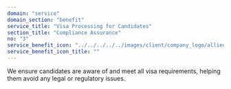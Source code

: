 ```yaml
---
domain: "service"
domain_section: "benefit"
service_title: "Visa Processing for Candidates"
section_title: "Compliance Assurance"
no: "3"
service_benefit_icon: "../../../../../images/client/company_logo/allied-marketing.png"
service_benefit_icon_title: ""
---
```


We ensure candidates are aware of and meet all visa requirements, helping them avoid any legal or regulatory issues.

